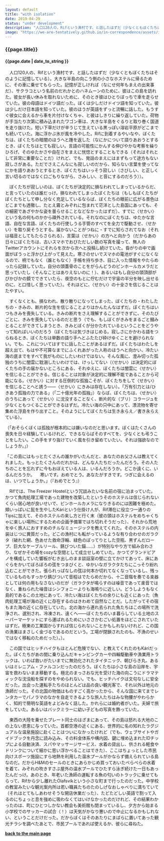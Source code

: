 ```yaml
---
layout: default
title: "with isolation"
date: 2019-04-29
status: "under development"
description: "人口120人の、Rifという漁村です、と話したはずだ（少なくともぼくたちはそのように記憶している）。大きな半島の向こう側の小さなホステルに帰るために、その車に乗せてもらった。"
image: "https://we-are-tentatively.github.io/in-correspondence/assets/images/2019-04-29-with-isolation-3.jpeg"
---
```


### {{page.title}}

#### {{page.date | date_to_string }}

　人口120人の、Rifという漁村です、と話したはずだ（少なくともぼくたちはそのように記憶している）。大きな半島の向こう側の小さなホステルに帰るために、その車に乗せてもらった。記憶が正しければ（なにせ何年もまえの出来事だ）、サクラコという名前のだれかとのハネムーンのために、彼はこの島を訪れた。彼女が長い休みを取れないために、そのとき彼はひとりぼっちで車を走らせていた。彼の母語はドイツ語だった。ぼくは少しだけドイツ語を知っていた。彼は少しだけ日本語を知っていた。彼のほうが英語をずっと流暢に話した。もうすぐ彼女に会えるから車を片付けなくちゃ、と彼はしきりに繰り返していた。荷物が手当たり次第に積み込まれたワゴン車は、大きな半島をぐるりと取り巻く国道を走り抜けた。短い下草だけが辛うじて生えている黒っぽい溶岩平原がどこまでも続いていた。海に浮かぶ氷が風を冷やした。Rifに到着するやいなや、ぼくたちは、ぼくたちの暗闇のほうへと踵を返した（なにかについて語りあおうとするとき、ぼくたちはとても寂しい。言語の可能性にかんする伸びやかな考察を繰りひろげ、そのゆたかさや自在さをまえに恍惚とすることもできる（それはそれとして非常に重要なことだ）けれど、でも、発話のまえにはまずもって途方もない寂しさがある。ただでさえこんなにも寂しいのだから、知らない言葉を使ってなにかを語りあおうとするとき、ぼくたちはいっそう寂しい（さびしい、と正しく言い切るのではなく口ごもりながら、さみしい、と音にするのだろう））。
 
　ぼくたちが寂しいのは、ぼくたちが決定的に損なわれてしまっているからだ、と言っていたのは誰だっけ。損なわれてしまったぼくたちは（もしもぼくたちがぼくたちとして申し分なく充足しているならば、ぼくたちの眼前に広がる景色はどこまでも透徹し、たとえ霧とみぞれに包まれて茫洋とした島国にあっても、その細密であざやかな姿を曇らせることなどなかったはずだ）、すでに〈せかい〉という名の何ものかから疎外されている。それなのにぼくたちは、ゆたかな言語、自在な言語、ぼくたちの行使しうる手管のすべてを全力で駆動させ、〈せかい〉を取り戻そうとする。届かないことがつねに・すでに知らされてなお（それは福音としてもたらさられる）、言葉は〈せかい〉の方へと向かう（だからあの日々にぼくたちは、古いスマホでおびただしい数の写真を撮って、無人のTwitterアカウントにそれらを次から次へと投稿し続けていた。昏がりの中で画面がぼうっと浮かび上がって見えた。寒さのせいでスマホの電池がすぐになくなるので、柄でもなく（誰ともなく）手帳を持ち歩き、目に入った情報をやたらめったら記録していた。自分の頭蓋骨のことをがらんどうのピンホールカメラだと思っていたし（そんなことはありえないのに！）、あるいはもし自分の頭頂部がぴかぴかの鏡でできていたら、夜空のもとに佇むだけで宇宙の半分を映し出せるのに、と口惜しく思っていた）。それほどに、〈せかい〉の十全さを信じることはたやすい。

　すくなくとも、損なわれ、散り散りになってしまった、ぼくたちの・わたしたちの・きみの、断片的な生を信じることよりはかんたんなはずだ。ぼくたちはいつもきみを喪失している。きみの断片をさえ理解することができずに、そのたびごとに、きみを喪失しているのだと思う（でも、もしぼくがきみをまるごと摑みとることができてしまうとき、きみとぼくが分かたれているということをどうやって知ればいいのだろう（ぼくたちは気づきはじめる。寂しさにかかわる語をつらねるとき、ぼくたちは単数の語り手へとふたたび砕けゆくことを避けられない。でも、これについてはすでに話したことがあるはずだ。ぼくたちはわたしを超え出て、もはや不可算なまでにふくれあがった人称のほうへと向かい、冷たい海の底までをすべて我がものにしたいわけではない。そんな風に、澄み切った孤独のうちに闇雲に耽溺したいわけでは、けっしてない（〈せかい〉は決定的にぼくたちの手の届かないところにある、それゆえに、ぼくたちは闇雲に〈せかい〉を信じることができる。信じることは対象が決定的に理解不能であることから可能になる。〈せかい〉に対する圧倒的な孤独こそが、ぼくたちをして〈せかい〉を信じることへと誘う——〈せかい〉にきみは存在しない）。「万有引力とは/ひきあう孤独の力である」（「二十億光年の孤独」）ならば、ぼくたちは、〈せかい〉のうちにあって〈せかい〉に沈没することなく、断片的な（ブリ）コラージュを少なくともつくることができるはずだ。冷たい海の只中にあって、漂流物を寄せ集めた浮島を作り出すこと。そのようにしてぼくたちは生き永らえ／書き永らえている）。

（「おそらくぼくは孤独が根本的には嫌いなのだと思います。ぼくはたくさんの喪失を日々経験しているけれど、できるならばそのすべてを、少なくとも弔うことをしたい。この手をすり抜けていく風を引き留めていたい。それは強欲なのでしょうか。」）　　

「この島にはもっとたくさんの誰かがいたんだと、あなたのお父さんは教えてくれました。もっとたくさんのだれかは、どんな人たちだったんだろう。その人たちのことを忘れずに今もおぼえている人は、いるんだろうか。どこか遠くに、いるんだろうか。
　寒いです。おめでとう。あなたがすきです。つぎに会えるのは、いつでしょうか。」（『おめでとう』）

　Rifでは、The Freezer Hostelという冗談みたいな名前の宿に泊まっていた。かつて魚肉処理工場であった建物を改築したというそのホステルは信じられないくらい居心地が良いせいで、ピンホールカメラになりきるのには困難を極めた。頬いっぱいに髭を生やしたKáriという仕掛け人が、Rif滞在に役立つ一通りのTipsに加えて、そのホステルの来し方と行く末（彼の頭はホステルをめちゃくちゃに楽しい場所にするための企画予備軍ではち切れそうだった）、それから荒地をゆく旅人におすすめのチルなミュージックを教えてくれた。そのホステルの内装はじつに異質だった。どこの漁村にも転がっているような有り合わせのガラクタ（破れた網、色あせた救命浮輪、緑色のぽってりとした空瓶、黒ずんだロープ、巨大なケーブルリール、錆びついた錨……）が特別なやり方で組み合わさり、なぜかその場をcozyな空間として成立せしめていた。かつてグランドピアノを構成していた響板がむき出しのまま談話室の壁に立てかけてあって、床にあぐらをかいてぼろぼろの弦をつまびくと、ゆかいなガラクタたちにこっそり紛れ込むことができた。張られっぱなしの弦は何本か切れてなくなっているし、残っているものもすっかり錆びついて音程はでたらめだから、十二音階を奏でる楽器としては何の用もなさないのだが（ガラクタが鳴らすのは噪音であって楽音ではなく、重ねられた噪音はシンフォニーよりも海鳴りに近しい。どうしようもなく島的であるこの土地にあって、冷たい海はぼくたちの余りにも近くにあった（魚肉処理工場が海の近くに存在するのはきわめて自然なことだ。したがってその宿もまた海の近くに存在していた。北の海から連れ去られた魚たちはこの場所で洗浄され、選別され、冷凍され、遠くへ——ぼくたちのいま暮らしている土地のスーパーマーケットにすら運ばれるためにいささかむごい処置をほどこされていたはずだ。極東の工業国からすれば信じられないことかもしれないけれど、この国の漁業はまさしく金づるであるのだという。工場が閉鎖されたのも、不漁のせいではなく移転のためだった）。）。

　この国ではヒッチハイクもほとんど危険でない、と教えてくれたのもKáriだった。ぼくたちがあの間に乗り込んだキャンピングカーや四輪駆動車や漁業用トラックは、いわば救いがたいまでに無効化されたタイタニック、朝びらき丸、あるいはミレニアム・ファルコンだったのだろう。ぼくたちは小さな島の沿岸を、宇宙を救わないまま移動する。極北のまっさおな光を受けた海の向こうにドラマティックな沈没船を探すのをやめられない。でも、ヒッチハイクは文句なしに安全だった。出会った運転手たちのほとんどは品の良い観光客で、それ以外は地元の漁師だった。その北国の物価はものすごく高かったから、そんな国に来てまでレンタカーでパノラマのなかを自走できるような旅人たちはみな物腰がやわらかく、知的で簡明な英語をよどみなく話した。かれらには婚約者がいた。夫婦で旅をしていた。あるいはバックミラーに幼い子どもの写真を飾っていた。

　東西の大陸を乗せたプレート同士のはざまにあって、その島は怒れる大地のこの上ない恩恵に与っていた。首都空港の近くにある、世界的に名の知れたラグジュアルな温泉施設に赴くことはついになかったけれど（でも、ウェブサイトやガイドブックを丹念に読み込み、その料金体系や構内図、鍵に埋め込まれたIDチップによる自動決済、スパやマッサージサービス、水着の貸出し、供される軽食やドリンクについて細かに思い浮かべることはできた）、ここはちょっとした市民向けスポーツ施設にすら地熱を利用した温水プールがかならず備えられている島なのだ。だからH&Mのセールのときにあらかじめ買っておいたぺらぺらの水着を着て、みぞれの吹きすさぶ屋外の温水プールでひたすら泳ぎ続けた一日もあったんだっけ。あのとき、年老いた漁師の運転する魚の匂いのトラックに乗せてもらって、Rifから少し離れたÓlafsvíkという小さな町まで行ったのだった。中学校の教室みたいな観光案内所は若い職員たちのたのしげなおしゃべりに満ちていて（それはとてもしあわせそうな開店休業だった）、たどたどしい英語で割って入るのにちょっと息を強めに吸わなくてはいけなかったのだけれど、その結果わかったのは、町にひとつしかない教会も美術館も閉まっているし、夕方から始まる小学校でのサッカーの試合（！）は天気がかなり悪いので中止になるかもしれない、ということだけだった。だからぼくはそのあたりにまばらに置いてあった観光チラシを調べたあとで、市民プールであれば使えるか、彼らに尋ねた。




**[back to the main page](https://we-are-tentatively.github.io/in-correspondence)**
